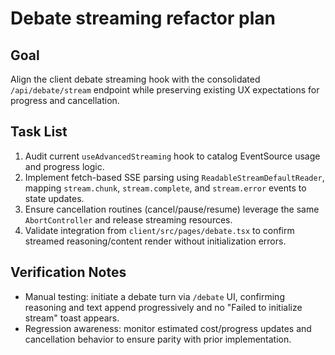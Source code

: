 <!--
 * Author: gpt-5-codex
 * Date: 2025-10-17 15:26 UTC
 * PURPOSE: Documents the plan and verification steps for updating the debate
 *          streaming hook to consume the unified /api/debate/stream endpoint
 *          and confirm frontend behavior.
 * SRP/DRY check: Pass - File solely tracks planning details for the
 *                debate streaming refactor.
-->
# Debate streaming refactor plan

## Goal
Align the client debate streaming hook with the consolidated `/api/debate/stream` endpoint while preserving existing UX expectations for progress and cancellation.

## Task List
1. Audit current `useAdvancedStreaming` hook to catalog EventSource usage and progress logic.
2. Implement fetch-based SSE parsing using `ReadableStreamDefaultReader`, mapping `stream.chunk`, `stream.complete`, and `stream.error` events to state updates.
3. Ensure cancellation routines (cancel/pause/resume) leverage the same `AbortController` and release streaming resources.
4. Validate integration from `client/src/pages/debate.tsx` to confirm streamed reasoning/content render without initialization errors.

## Verification Notes
- Manual testing: initiate a debate turn via `/debate` UI, confirming reasoning and text append progressively and no "Failed to initialize stream" toast appears.
- Regression awareness: monitor estimated cost/progress updates and cancellation behavior to ensure parity with prior implementation.
